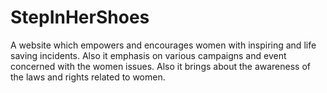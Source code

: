 # StepInHerShoes
A website which empowers and encourages women with inspiring and life saving incidents. Also it emphasis on various campaigns and event concerned with the women issues. Also it brings about the awareness of the laws and rights related to women.
